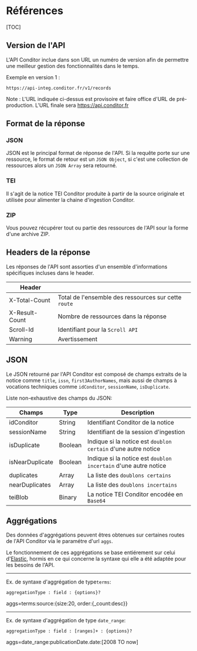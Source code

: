 # Références

[TOC]

## Version de l'API

L'API Conditor inclue dans son URL un numéro de version afin de permettre une meilleur gestion des fonctionnalités dans le temps.

Exemple en version 1 :

```Url
https://api-integ.conditor.fr/v1/records
```

Note : L'URL indiquée ci-dessus est provisoire et faire office d'URL de pré-production. L'URL finale sera https://api.conditor.fr


## Format de la réponse

### JSON

JSON est le principal format de réponse de l'API. Si la requête porte sur une ressource, le format de retour est un `JSON Object`, si c'est une collection de ressources alors un `JSON Array` sera retourné.

### TEI

Il s'agit de la notice TEI Conditor produite à partir de la source originale et utilisée pour alimenter la chaine d'ingestion Conditor.

### ZIP

Vous pouvez récupérer tout ou partie des ressources de l'API sour la forme d'une archive ZIP.



## Headers de la réponse

Les réponses de l'API sont assorties d'un ensemble d'informations spécifiques incluses dans le header.

|Header|  |
| ------------- | :---- |
| X-Total-Count | Total de l'ensemble des ressources sur cette `route` |
| X-Result-Count | Nombre de ressources dans la réponse |
| Scroll-Id | Identifiant pour la `Scroll API` |
| Warning | Avertissement |



## JSON

Le JSON retourné par l'API Conditor est composé de champs extraits de la notice comme `title`, `issn`,  `first3AuthorNames`, mais aussi de champs à vocations techniques comme `idConditor`, `sessionName`, `isDuplicate`.

Liste non-exhaustive des champs du JSON:

| Champs      | Type    | Description                                |
| ----------- | ------- | ------------------------------------------ |
| idConditor  | String  | Identifiant Conditor de la notice          |
| sessionName | String  | Identifiant de la session d'ingestion      |
| isDuplicate | Boolean | Indique si la notice est `doublon certain` d'une autre notice |
| isNearDuplicate | Boolean | Indique si la notice est `doublon incertain` d'une autre notice |
| duplicates   | Array   | La liste des `doublons certains`           |
| nearDuplicates | Array | La liste des `doublons incertains` |
| teiBlob     | Binary  | La notice TEI Conditor encodée en `Base64` |

## Aggrégations

Des données d'aggrégations peuvent êtres obtenues sur certaines routes de l'API Conditor via le paramétre d'url `aggs`.

Le fonctionnement de ces aggrégations se base entiérement sur celui d'[Elastic](https://www.elastic.co/guide/en/elasticsearch/reference/current/search-aggregations.html), hormis en ce qui concerne la syntaxe qui elle a été adaptée pour les besoins de l'API.

------

Ex. de syntaxe d'aggrégation de type`terms`:

`aggregationType : field : {options}?`

aggs=terms:source:{size:20, order:{_count:desc}}

------

Ex. de syntaxe d'aggrégation de type `date_range`:

`aggregationType : field : [ranges]+ : {options}?`

aggs=date_range:publicationDate.date:[2008 TO now]
